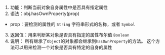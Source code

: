1. 功能：判断当前对象自身属性中是否具有指定属性
2. 语法：obj.hasOwnProperty(prop)

- prop：要检测的属性的 `String` 字符串形式的名称，或者 `Symbol`

3. 返回值：用来判断某对象是否具有指定的属性布尔值 `Boolean`
4. 说明：
   所有继承了`Object`的对象都会继承到`hasOwnProperty`的方法。
   这个方法可以用来检测一个对象是否具有特定的自身的属性
